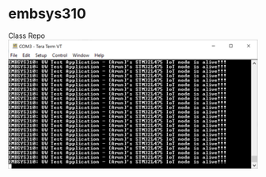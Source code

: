 # embsys310
Class Repo
![](https://github.com/arunnaidu2021/embsys310/blob/main/assignment01/STMicroOutput.PNG)
